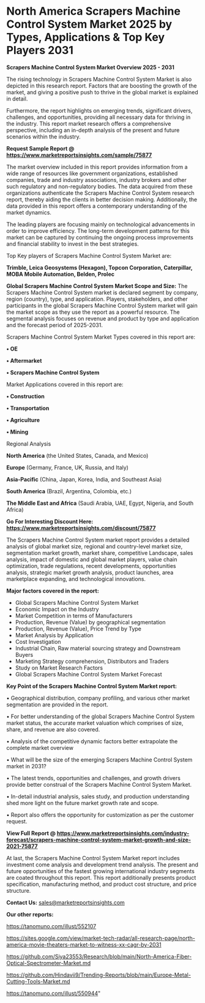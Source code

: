# North America Scrapers Machine Control System Market 2025 by Types, Applications & Top Key Players 2031

<Strong> Scrapers Machine Control System Market Overview 2025 - 2031</strong>

The rising technology in Scrapers Machine Control System Market is also depicted in this research report. Factors that are boosting the growth of the market, and giving a positive push to thrive in the global market is explained in detail.

Furthermore, the report highlights on emerging trends, significant drivers, challenges, and opportunities, providing all necessary data for thriving in the industry. This report market research offers a comprehensive perspective, including an in-depth analysis of the present and future scenarios within the industry.

<strong>Request Sample Report @ <a href=https://www.marketreportsinsights.com/sample/75877>https://www.marketreportsinsights.com/sample/75877</a></strong>

The market overview included in this report provides information from a wide range of resources like government organizations, established companies, trade and industry associations, industry brokers and other such regulatory and non-regulatory bodies. The data acquired from these organizations authenticate the Scrapers Machine Control System research report, thereby aiding the clients in better decision making. Additionally, the data provided in this report offers a contemporary understanding of the market dynamics.

The leading players are focusing mainly on technological advancements in order to improve efficiency. The long-term development patterns for this market can be captured by continuing the ongoing process improvements and financial stability to invest in the best strategies.

Top Key players of Scrapers Machine Control System Market are:

<strong>Trimble, Leica Geosystems (Hexagon), Topcon Corporation, Caterpillar, MOBA Mobile Automation, Belden, Prolec</strong>

<strong><b>Global Scrapers Machine Control System Market Scope and Size:</b></strong>
The Scrapers Machine Control System market is declared segment by company, region (country), type, and application. Players, stakeholders, and other participants in the global Scrapers Machine Control System market will gain the market scope as they use the report as a powerful resource. The segmental analysis focuses on revenue and product by type and application and the forecast period of 2025-2031.

Scrapers Machine Control System Market Types covered in this report are:

<strong>• OE

• Aftermarket

• Scrapers Machine Control System</strong>

Market Applications covered in this report are:

<strong>• Construction

• Transportation

• Agriculture

• Mining</strong> 

Regional Analysis

<strong>North America</strong> (the United States, Canada, and Mexico)

<strong>Europe</strong> (Germany, France, UK, Russia, and Italy)

<strong>Asia-Pacific</strong> (China, Japan, Korea, India, and Southeast Asia)

<strong>South America</strong> (Brazil, Argentina, Colombia, etc.)

<strong>The Middle East and Africa</strong> (Saudi Arabia, UAE, Egypt, Nigeria, and South Africa)

<strong>Go For Interesting Discount Here: <a href=https://www.marketreportsinsights.com/discount/75877>https://www.marketreportsinsights.com/discount/75877</a></strong>

The Scrapers Machine Control System market report provides a detailed analysis of global market size, regional and country-level market size, segmentation market growth, market share, competitive Landscape, sales analysis, impact of domestic and global market players, value chain optimization, trade regulations, recent developments, opportunities analysis, strategic market growth analysis, product launches, area marketplace expanding, and technological innovations.

<strong><b>Major factors covered in the report:</b></strong>
<ul>
  <li>Global Scrapers Machine Control System Market </li>
  <li>Economic Impact on the Industry</li>
  <li>Market Competition in terms of Manufacturers</li>
  <li>Production, Revenue (Value) by geographical segmentation</li>
  <li>Production, Revenue (Value), Price Trend by Type</li>
  <li>Market Analysis by Application</li>
  <li>Cost Investigation</li>
  <li>Industrial Chain, Raw material sourcing strategy and Downstream Buyers</li>
  <li>Marketing Strategy comprehension, Distributors and Traders</li>
  <li>Study on Market Research Factors</li>
  <li>Global Scrapers Machine Control System Market Forecast</li>
</ul>

<strong><b>Key Point of the Scrapers Machine Control System Market report:</b></strong>

• Geographical distribution, company profiling, and various other market segmentation are provided in the report.

• For better understanding of the global Scrapers Machine Control System market status, the accurate market valuation which comprises of size, share, and revenue are also covered.

• Analysis of the competitive dynamic factors better extrapolate the complete market overview

• What will be the size of the emerging Scrapers Machine Control System market in 2031?

• The latest trends, opportunities and challenges, and growth drivers provide better construal of the Scrapers Machine Control System Market.

• In-detail industrial analysis, sales study, and production understanding shed more light on the future market growth rate and scope.

• Report also offers the opportunity for customization as per the customer request.

<strong><b>View Full Report @ <a href=https://www.marketreportsinsights.com/industry-forecast/scrapers-machine-control-system-market-growth-and-size-2021-75877>https://www.marketreportsinsights.com/industry-forecast/scrapers-machine-control-system-market-growth-and-size-2021-75877</a></b></strong>


At last, the Scrapers Machine Control System Market report includes investment come analysis and development trend analysis. The present and future opportunities of the fastest growing international industry segments are coated throughout this report. This report additionally presents product specification, manufacturing method, and product cost structure, and price structure.

<strong>Contact Us:</strong>
sales@marketreportsinsights.com

<strong>Our other reports:</strong>

<a href=https://tanomuno.com/illust/552107>https://tanomuno.com/illust/552107</a>

<a href=https://sites.google.com/view/market-tech-radar/all-research-page/north-america-movie-theaters-market-to-witness-xx-cagr-by-2031>https://sites.google.com/view/market-tech-radar/all-research-page/north-america-movie-theaters-market-to-witness-xx-cagr-by-2031</a>

<a href=https://github.com/Siya23553/Research/blob/main/North-America-Fiber-Optical-Spectrometer-Market.md>https://github.com/Siya23553/Research/blob/main/North-America-Fiber-Optical-Spectrometer-Market.md</a>

<a href=https://github.com/Hindavii9/Trending-Reports/blob/main/Europe-Metal-Cutting-Tools-Market.md>https://github.com/Hindavii9/Trending-Reports/blob/main/Europe-Metal-Cutting-Tools-Market.md</a>

<a href=https://tanomuno.com/illust/550944>https://tanomuno.com/illust/550944</a>"
